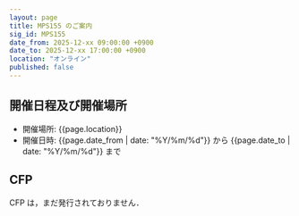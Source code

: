 ```yaml
---
layout: page
title: MPS155 のご案内
sig_id: MPS155
date_from: 2025-12-xx 09:00:00 +0900
date_to: 2025-12-xx 17:00:00 +0900
location: "オンライン"
published: false
---
```

## 開催日程及び開催場所

- 開催場所: {{page.location}}
- 開催日時: {{page.date_from | date: "%Y/%m/%d"}} から {{page.date_to | date: "%Y/%m/%d"}} まで

## CFP

CFP は，まだ発行されておりません．
